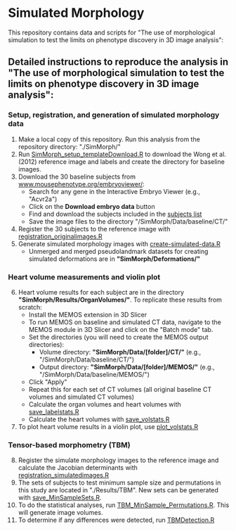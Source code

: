 # Simulated Morphology

This repository contains data and scripts for "The use of morphological simulation to test the limits on phenotype discovery in 3D image analysis": 

## Detailed instructions to reproduce the analysis in "The use of morphological simulation to test the limits on phenotype discovery in 3D image analysis":
### Setup, registration, and generation of simulated morphology data
1. Make a local copy of this repository. Run this analysis from the repository directory: "./SimMorph/"
2. Run [SimMorph_setup_templateDownload.R](https://github.com/raroston/SimMorph/blob/main/Scripts/setup_templateDownload.R) to download the Wong et al. (2012) reference image and labels and create the directory for baseline images.
3. Download the 30 baseline subjects from www.mousephenotype.org/embryoviewer/:
   - Search for any gene in the Interactive Embryo Viewer (e.g., "Acvr2a")
   - Click on the **Download embryo data** button
   - Find and download the subjects included in the [subjects list](https://github.com/raroston/SimulatedMorphology/blob/main/ProjectDesign/subjects.csv)
   - Save the image files to the directory "/SimMorph/Data/baseline/CT/"
4. Register the 30 subjects to the reference image with [registration_originalimages.R](https://github.com/raroston/SimMorph/blob/main/Scripts/registration_originalimages.R)
5. Generate simulated morphology images with [create-simulated-data.R](https://github.com/raroston/SimMorph/blob/main/Scripts/create-simulated-data.R)
   - Unmerged and merged pseudolandmark datasets for creating simulated deformations are in **"SimMorph/Deformations/"**

### Heart volume measurements and violin plot
6. Heart volume results for each subject are in the directory **"SimMorph/Results/OrganVolumes/"**. To replicate these results from scratch:
   - Install the MEMOS extension in 3D Slicer
   - To run MEMOS on baseline and simulated CT data, navigate to the MEMOS module in 3D Slicer and click on the "Batch mode" tab. 
   - Set the directories (you will need to create the MEMOS output directories):
     - Volume directory: **"SimMorph/Data/[folder]/CT/"** (e.g., "/SimMorph/Data/baseline/CT/")
     - Output directory: **"SimMorph/Data/[folder]/MEMOS/"** (e.g., "/SimMorph/Data/baseline/MEMOS/")
   - Click "Apply"
   - Repeat this for each set of CT volumes (all original baseline CT volumes and simulated CT volumes)
   - Calculate the organ volumes and heart volumes with [save_labelstats.R](https://github.com/raroston/SimMorph/blob/main/Scripts/save_labelstats.R)
   - Calculate the heart volumes with [save_volstats.R](https://github.com/raroston/SimMorph/blob/main/Scripts/save_volstats.R)
7. To plot heart volume results in a violin plot, use [plot_volstats.R](https://github.com/raroston/SimMorph/blob/main/Scripts/plot_volstats.R)

### Tensor-based morphometry (TBM)
8. Register the simulate morphology images to the reference image and calculate the Jacobian determinants with [registration_simulatedimages.R](https://github.com/raroston/SimMorph/blob/main/Scripts/registration_simulatedimages.R)
9. The sets of subjects to test minimum sample size and permutations in this study are located in "./Results/TBM". New sets can be generated with [save_MinSampleSets.R](https://github.com/raroston/SimMorph/blob/main/Scripts/save_MinSampleSets.R).
10. To do the statistical analyses, run [TBM_MinSample_Permutations.R](https://github.com/raroston/SimMorph/blob/main/Scripts/TBM_MinSample_Permutations.R). This will generate image volumes.
11. To determine if any differences were detected, run [TBMDetection.R](https://github.com/raroston/SimMorph/blob/main/Scripts/TBMDetection.R)
